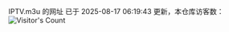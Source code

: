 IPTV.m3u 的网址 已于 2025-08-17 06:19:43 更新，本仓库访客数：![Visitor's Count](https://profile-counter.glitch.me/hero1898_tv/count.svg)
